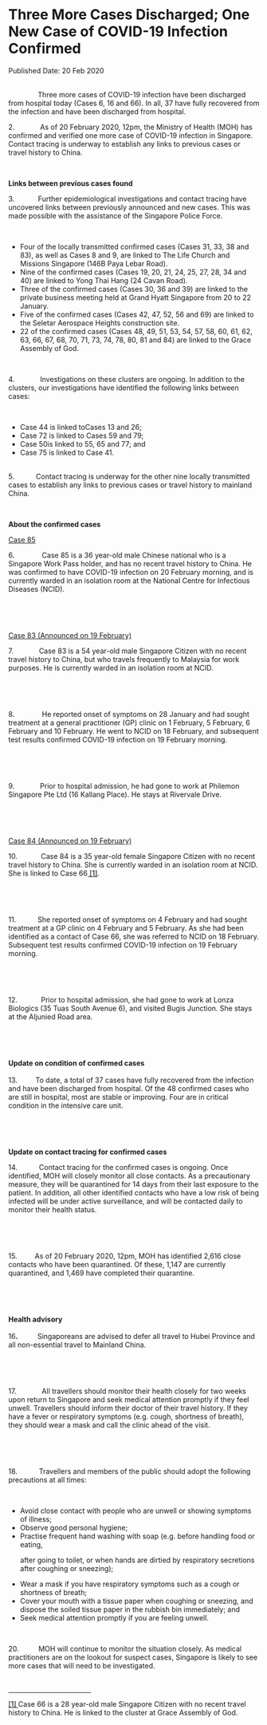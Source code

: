<html>
    <meta http-equiv="Content-Type" content="text/html; charset=utf-8"/>
    <meta charset="utf-8"/>
    <title>Three More Cases Discharged; One New Case of COVID-19 Infection Confirmed</title>
    <body><h1>Three More Cases Discharged; One New Case of COVID-19 Infection Confirmed</h1>
    <p>Published Date: 20 Feb 2020</p> <p>&nbsp; &nbsp; &nbsp; &nbsp; &nbsp; &nbsp;&nbsp; <br>&nbsp; &nbsp; &nbsp; &nbsp; &nbsp; &nbsp; &nbsp;&nbsp; Three more cases of COVID-19 infection have been discharged from hospital today (Cases 6, 16 and 66). In all, 37 have fully recovered from the infection and have been discharged from hospital. </p><p>2. &nbsp; &nbsp; &nbsp; &nbsp; &nbsp; &nbsp; As of 20 February 2020, 12pm, the Ministry of Health (MOH) has confirmed and verified one more case of COVID-19 infection in Singapore. Contact tracing is underway to establish any links to previous cases or travel history to China.<br></p><p>&nbsp;</p><p><strong>Links between previous cases found</strong></p><p>3. &nbsp; &nbsp; &nbsp; &nbsp; &nbsp;&nbsp; Further epidemiological investigations and contact tracing have uncovered links between previously announced and new cases. This was made possible with the assistance of the Singapore Police Force.<br></p><p>&nbsp;</p><ul><li>Four of the locally transmitted confirmed cases (Cases 31, 33, 38 and 83), as well as Cases 8 and 9, are linked to The Life Church and Missions Singapore (146B Paya Lebar Road). </li><li>Nine of the confirmed cases (Cases 19, 20, 21, 24, 25, 27, 28, 34 and 40) are linked to Yong Thai Hang (24 Cavan Road). </li><li>Three of the confirmed cases (Cases 30, 36 and 39) are linked to the private business meeting held at Grand Hyatt Singapore from 20 to 22 January.</li><li>Five of the confirmed cases (Cases 42, 47, 52, 56 and 69) are linked to the Seletar Aerospace Heights construction site. </li><li>22 of the confirmed cases (Cases 48, 49, 51, 53, 54, 57, 58, 60, 61, 62, 63, 66, 67, 68, 70, 71, 73, 74, 78, 80, 81 and 84) are linked to the Grace Assembly of God.</li></ul><p>&nbsp;</p><p>4. &nbsp; &nbsp; &nbsp; &nbsp; &nbsp; &nbsp; Investigations on these clusters are ongoing. In addition to the clusters, our investigations have identified the following links between cases:<br></p><p>&nbsp;</p><ul><li>Case 44 is linked toCases 13 and 26;</li><li>Case 72 is linked to Cases 59 and 79; </li><li>Case 50is linked to 55, 65 and 77; and</li><li>Case 75 is linked to Case 41.&nbsp;</li></ul><p><br>5. &nbsp; &nbsp; &nbsp; &nbsp; &nbsp; Contact tracing is underway for the other nine locally transmitted cases to establish any links to previous cases or travel history to mainland China.<br></p><p>&nbsp;</p><p><strong>About the confirmed cases&nbsp;</strong><br></p><p><u>Case 85</u></p><p>6. &nbsp; &nbsp; &nbsp; &nbsp; &nbsp; &nbsp;&nbsp; Case 85 is a 36 year-old male Chinese national who is a Singapore Work Pass holder, and has no recent travel history to China. He was confirmed to have COVID-19 infection on 20 February morning, and is currently warded in an isolation room at the National Centre for Infectious Diseases (NCID).<br></p><p>&nbsp;</p><p>&nbsp;</p><p><u>Case 83 (Announced on 19 February)</u></p><p>7. &nbsp; &nbsp; &nbsp; &nbsp; &nbsp; &nbsp; Case 83 is a 54 year-old male Singapore Citizen with no recent travel history to China, but who travels frequently to Malaysia for work purposes. He is currently warded in an isolation room at NCID.</p><p>&nbsp;</p><p>&nbsp;</p><p>8. &nbsp; &nbsp; &nbsp; &nbsp; &nbsp; &nbsp;&nbsp; He reported onset of symptoms on 28 January and had sought treatment at a general practitioner (GP) clinic on 1 February, 5 February, 6 February and 10 February. He went to NCID on 18 February, and subsequent test results confirmed COVID-19 infection on 19 February morning.</p><p>&nbsp;</p><p>&nbsp;</p><p>9. &nbsp; &nbsp; &nbsp; &nbsp; &nbsp; &nbsp; Prior to hospital admission, he had gone to work at Philemon Singapore Pte Ltd (16 Kallang Place). He stays at Rivervale Drive.&nbsp;<br></p><p>&nbsp;</p><p>&nbsp;</p><p><u>Case 84 (Announced on 19 February)</u></p><p>10. &nbsp; &nbsp; &nbsp; &nbsp; &nbsp;&nbsp; Case 84 is a 35 year-old female Singapore Citizen with no recent travel history to China. She is currently warded in an isolation room at NCID. She is linked to Case 66<u><font color="#000120"> [1]</font></u>. </p><p>&nbsp;</p><p>&nbsp;</p><p>11. &nbsp; &nbsp; &nbsp; &nbsp; &nbsp; She reported onset of symptoms on 4 February and had sought treatment at a GP clinic on 4 February and 5 February. As she had been identified as a contact of Case 66, she was referred to NCID on 18 February. Subsequent test results confirmed COVID-19 infection on 19 February morning.</p><p>&nbsp;</p><p>&nbsp;</p><p>12. &nbsp; &nbsp; &nbsp; &nbsp; &nbsp;&nbsp; Prior to hospital admission, she had gone to work at Lonza Biologics (35 Tuas South Avenue 6), and visited Bugis Junction. She stays at the Aljunied Road area.<br></p><p>&nbsp;</p><p>&nbsp;</p><p><strong>Update on condition of confirmed cases<br><br></strong>13.<strong> &nbsp; &nbsp; &nbsp; &nbsp; &nbsp; </strong>To date, a total of 37 cases have fully recovered from the infection and have been discharged from hospital. Of the 48 confirmed cases who are still in hospital, most are stable or improving. Four are in critical condition in the intensive care unit.&nbsp;<br></p><p>&nbsp;</p><p>&nbsp;</p><p><strong>Update on contact tracing for confirmed cases </strong></p><p>14. &nbsp; &nbsp; &nbsp; &nbsp; &nbsp; Contact tracing for the confirmed cases is ongoing. Once identified, MOH will closely monitor all close contacts. As a precautionary measure, they will be quarantined for 14 days from their last exposure to the patient. In addition, all other identified contacts who have a low risk of being infected will be under active surveillance, and will be contacted daily to monitor their health status. </p><p>&nbsp;</p><p>&nbsp;</p><p>15. &nbsp; &nbsp; &nbsp; &nbsp; As of 20 February 2020, 12pm, MOH has identified 2,616 close contacts who have been quarantined. Of these, 1,147 are currently quarantined, and 1,469 have completed their quarantine.&nbsp;<br></p><p>&nbsp;</p><p>&nbsp;</p><p><strong>Health advisory<br><br></strong>16<strong>. &nbsp; &nbsp; &nbsp; &nbsp; &nbsp;&nbsp; </strong>Singaporeans are advised to defer all travel to Hubei Province and all non-essential travel to Mainland China. </p><p>&nbsp;</p><p>&nbsp;</p><p>17. &nbsp; &nbsp; &nbsp; &nbsp; &nbsp; &nbsp; All travellers should monitor their health closely for two weeks upon return to Singapore and seek medical attention promptly if they feel unwell. Travellers should inform their doctor of their travel history. If they have a fever or respiratory symptoms (e.g. cough, shortness of breath), they should wear a mask and call the clinic ahead of the visit.</p><p>&nbsp;</p><p>&nbsp;</p><p>18. &nbsp; &nbsp; &nbsp; &nbsp; &nbsp; Travellers and members of the public should adopt the following precautions at all times:&nbsp;<br></p><p>&nbsp;</p><ul><li>Avoid close contact with people who are unwell or showing symptoms of illness; </li><li>Observe good personal hygiene; </li><li>Practise frequent hand washing with soap (e.g. before handling food or eating, <p>after going to toilet, or when hands are dirtied by respiratory secretions after coughing or sneezing); </p></li><li>Wear a mask if you have respiratory symptoms such as a cough or shortness of breath; </li><li>Cover your mouth with a tissue paper when coughing or sneezing, and dispose the soiled tissue paper in the rubbish bin immediately; and </li><li>Seek medical attention promptly if you are feeling unwell.<p>&nbsp;</p></li></ul><p>20. &nbsp; &nbsp; &nbsp; &nbsp;&nbsp; MOH will continue to monitor the situation closely. As medical practitioners are on the lookout for suspect cases, Singapore is likely to see more cases that will need to be investigated.</p><div><br clear="all"> <hr width="33%" size="1" align="left"> <div id="ftn1"> </div></div><p><u><font color="#000120">[1] </font></u>Case 66 is a 28 year-old male Singapore Citizen with no recent travel history to China. He is linked to the cluster at Grace Assembly of God. </p></body>
</html>